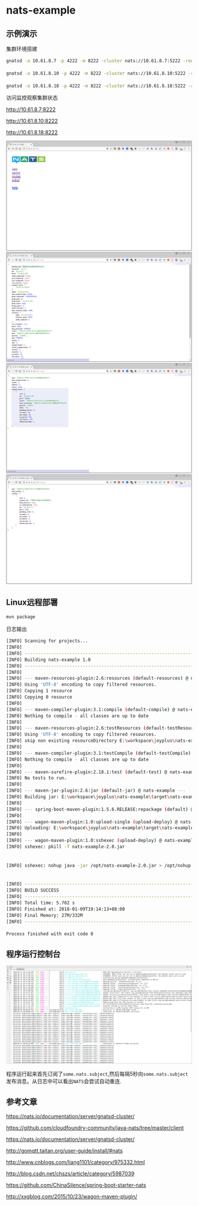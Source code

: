 # nats-example

## 示例演示

集群环境搭建

```bash
gnatsd -a 10.61.8.7 -p 4222 -m 8222 -cluster nats://10.61.8.7:5222 -routes nats://10.61.8.10:5222,nats://10.61.8.18:5222 -DV

gnatsd -a 10.61.8.10 -p 4222 -m 8222 -cluster nats://10.61.8.10:5222 -routes nats://10.61.8.7:5222,nats://10.61.8.18:5222 -DV

gnatsd -a 10.61.8.18 -p 4222 -m 8222 -cluster nats://10.61.8.18:5222 -routes nats://10.61.8.7:5222,nats://10.61.8.10:5222 -DV
```

访问监控观察集群状态

http://10.61.8.7:8222

http://10.61.8.10:8222

http://10.61.8.18:8222

![](Screenshots/20180111103332.png)
![](Screenshots/20180111103301.png)
![](Screenshots/20180111103310.png)
![](Screenshots/20180111103321.png)


## Linux远程部署

```bash
mvn package
```

日志输出
```bash
[INFO] Scanning for projects...
[INFO] 
[INFO] ------------------------------------------------------------------------
[INFO] Building nats-example 1.0
[INFO] ------------------------------------------------------------------------
[INFO] 
[INFO] --- maven-resources-plugin:2.6:resources (default-resources) @ nats-example ---
[INFO] Using 'UTF-8' encoding to copy filtered resources.
[INFO] Copying 1 resource
[INFO] Copying 0 resource
[INFO] 
[INFO] --- maven-compiler-plugin:3.1:compile (default-compile) @ nats-example ---
[INFO] Nothing to compile - all classes are up to date
[INFO] 
[INFO] --- maven-resources-plugin:2.6:testResources (default-testResources) @ nats-example ---
[INFO] Using 'UTF-8' encoding to copy filtered resources.
[INFO] skip non existing resourceDirectory E:\workspace\joyplus\nats-example\src\test\resources
[INFO] 
[INFO] --- maven-compiler-plugin:3.1:testCompile (default-testCompile) @ nats-example ---
[INFO] Nothing to compile - all classes are up to date
[INFO] 
[INFO] --- maven-surefire-plugin:2.18.1:test (default-test) @ nats-example ---
[INFO] No tests to run.
[INFO] 
[INFO] --- maven-jar-plugin:2.6:jar (default-jar) @ nats-example ---
[INFO] Building jar: E:\workspace\joyplus\nats-example\target\nats-example-1.0.jar
[INFO] 
[INFO] --- spring-boot-maven-plugin:1.5.6.RELEASE:repackage (default) @ nats-example ---
[INFO] 
[INFO] --- wagon-maven-plugin:1.0:upload-single (upload-deploy) @ nats-example ---
[INFO] Uploading: E:\workspace\joyplus\nats-example\target\nats-example-2.0.jar scp://10.61.8.18/opt/nats-example-2.0.jar
[INFO] 
[INFO] --- wagon-maven-plugin:1.0:sshexec (upload-deploy) @ nats-example ---
[INFO] sshexec: pkill -f nats-example-2.0.jar


[INFO] sshexec: nohup java -jar /opt/nats-example-2.0.jar > /opt/nohup.out 2>&1 &


[INFO] ------------------------------------------------------------------------
[INFO] BUILD SUCCESS
[INFO] ------------------------------------------------------------------------
[INFO] Total time: 5.702 s
[INFO] Finished at: 2018-01-09T19:14:13+08:00
[INFO] Final Memory: 27M/332M
[INFO] ------------------------------------------------------------------------

Process finished with exit code 0
```

## 程序运行控制台

![](Screenshots/20180111104002.png)

程序运行起来首先订阅了`some.nats.subject`,然后每隔5秒向`some.nats.subject`发布消息。从日志中可以看出`NATS`会尝试自动重连.

## 参考文章

https://nats.io/documentation/server/gnatsd-cluster/

https://github.com/cloudfoundry-community/java-nats/tree/master/client

https://nats.io/documentation/server/gnatsd-cluster/

http://gomqtt.taitan.org/user-guide/install/#nats

http://www.cnblogs.com/liang1101/category/975332.html

http://blog.csdn.net/chszs/article/category/5987039

https://github.com/ChinaSilence/spring-boot-starter-nats

http://xxgblog.com/2015/10/23/wagon-maven-plugin/